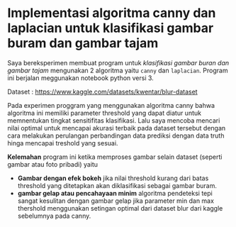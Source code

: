 # Implementasi algoritma canny dan laplacian untuk klasifikasi gambar buram dan gambar tajam

Saya bereksperimen membuat program untuk *klasifikasi gambar buran dan gambar tajam* mengunakan 2 algoritma yaitu `canny` dan `laplacian`.
Program ini berjalan meggunakan notebook python versi 3.

Dataset : https://www.kaggle.com/datasets/kwentar/blur-dataset

Pada experimen proggram yang menggunakan algoritma canny bahwa algoritma ini memiliki parameter threshold yang dapat diatur untuk memnentukan tingkat sensitifitas klasifikasi.
Lalu saya mencoba mencari nilai optimal untuk mencapai akurasi terbaik pada dataset tersebut dengan cara melakukan perulangan perbandingan data prediksi dengan data truth hinga mencapai treshold yang sesuai.

**Kelemahan** program ini ketika memproses gambar selain dataset (seperti gambar atau foto pribadi) yaitu
- **Gambar dengan efek bokeh** jika nilai threshold kurang dari batas threshold yang ditetapkan akan diklasifikasi sebagai gambar buram.
- **gambar gelap atau pencahayaan minim** algoritma pendeteksi tepi sangat kesulitan dengan gambar gelap jika parameter min dan max thershold menggunakan setingan optimal dari dataset blur dari kaggle sebelumnya pada canny.
